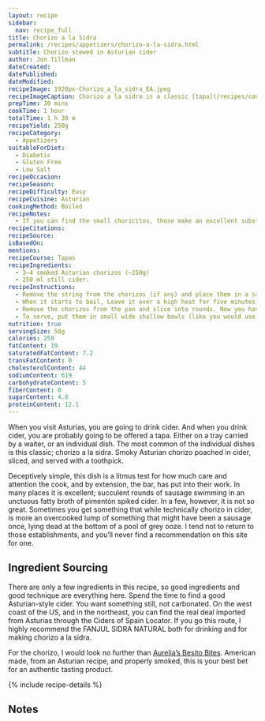 ```yaml
---
layout: recipe
sidebar:
  nav: recipe_full
title: Chorizo a la Sidra
permalink: /recipes/appetizers/chorizo-a-la-sidra.html
subtitle: Chorizo stewed in Asturian cider
author: Jon Tillman
dateCreated: 
datePublished: 
dateModified: 
recipeImage: 1920px-Chorizo_a_la_sidra_EA.jpeg
recipeImageCaption: Chorizo a la sidra is a classic [tapa](/recipes/courses/tapas/). This bar snack is in every sidrería in Asturias. Here’s how to make an amazing version at home. 
prepTime: 30 mins
cookTime: 1 hour
totalTime: 1 h 30 m
recipeYield: 250g
recipeCategory:
  - Appetizers
suitableForDiet:
  - Diabetic
  - Gluten Free
  - Low Salt
recipeOccasion: 
recipeSeason: 
recipeDifficulty: Easy
recipeCuisine: Asturian
cookingMethod: Boiled
recipeNotes:
  - If you can find the small choricitos, those make an excellent substitute for sliced chorizo.
recipeCitations:
recipeSource: 
isBasedOn:
mentions:
recipeCourse: Tapas
recipeIngredients:
  - 3–4 smoked Asturian chorizos (~250g)
  - 250 ml still cider.
recipeInstructions:
  - Remove the string from the chorizos (if any) and place them in a saucepan. Prick them with the tip of a knife so that they do not burst and release part of the juice during cooking. Pour the cider on top and put on high heat.
  - When it starts to boil, Leave it over a high heat for five minutes, then lower to low heat and finish the cooking. The time will depend on the freshness, size and quality of the chorizo, but in about 15 or 20 minutes they will be done. , When the liquid has reduced a bit, leaving a sauce at the bottom of the pan.
  - Remove the chorizos from the pan and slice into rounds. Now you have a choice; fry the rounds for a minute over high heat to brown them a bit, or serve them as-is. It is a matter of personal taste. Try both and see which you prefer!
  - To serve, put them in small wide shallow bowls (like you would use to make crème brûlé), pour a little of the liquid over the slices, and stick a toothpick in one to serve as a utensil.
nutrition: true
servingSize: 50g
calories: 250
fatContent: 19
saturatedFatContent: 7.2
transFatContent: 0
cholesterolContent: 44
sodiumContent: 619
carbohydrateContent: 5
fiberContent: 0
sugarContent: 4.8
proteinContent: 12.1
---
```

When you visit Asturias, you are going to drink cider. And when you drink cider, you are probably going to be offered a tapa. Either on a tray carried by a waiter, or an individual dish. The most common of the individual dishes is this classic; chorizo a la sidra. Smoky Asturian chorizo poached in cider, sliced, and served with a toothpick.

Deceptively simple, this dish is a litmus test for how much care and attention the cook, and by extension, the bar, has put into their work. In many places it is excellent; succulent rounds of sausage swimming in an unctuous fatty broth of pimentón spiked cider. In a few, however, it is not so great. Sometimes you get something that while technically chorizo in cider, is more an overcooked lump of something that might have been a sausage once, lying dead at the bottom of a pool of grey ooze. I tend not to return to those establishments, and you’ll never find a recommendation on this site for one. 

## Ingredient Sourcing

There are only a few ingredients in this recipe, so good ingredients and good technique are everything here. Spend the time to find a good Asturian-style cider. You want something still, not carbonated. On the west coast of the US, and in the northeast, you can find the real deal imported from Asturias through the Ciders of Spain Locator. If you go this route, I highly recommend the FANJUL SIDRA NATURAL both for drinking and for making chorizo a la sidra.

For the chorizo, I would look no further than [Aurelia’s Besito Bites](https://aureliaschorizo.com/products/aurelias-besito-bites). American made, from an Asturian recipe, and properly smoked, this is your best bet for an authentic tasting product. 

{% include recipe-details %}

## Notes